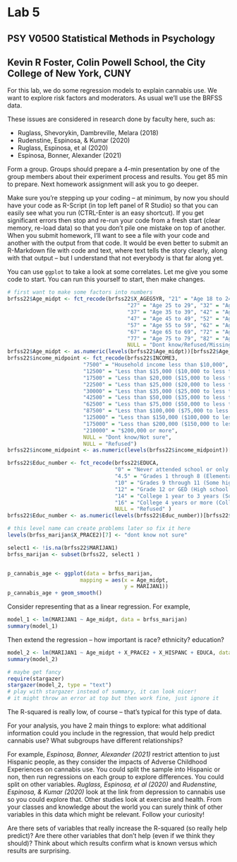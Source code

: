 Lab 5
================

## PSY V0500 Statistical Methods in Psychology

## Kevin R Foster, Colin Powell School, the City College of New York, CUNY

For this lab, we do some regression models to explain cannabis use. We
want to explore risk factors and moderators. As usual we’ll use the
BRFSS data.

These issues are considered in research done by faculty here, such as:

- Ruglass, Shevorykin, Dambreville, Melara (2018)
- Rudenstine, Espinosa, & Kumar (2020)
- Ruglass, Espinosa, et al (2020)
- Espinosa, Bonner, Alexander (2021)

Form a group. Groups should prepare a 4-min presentation by one of the
group members about their experiment process and results. You get 85 min
to prepare. Next homework assignment will ask you to go deeper.

Make sure you’re stepping up your coding – at minimum, by now you should
have your code as R-Script (in top left panel of R Studio) so that you
can easily see what you run (CTRL-Enter is an easy shortcut). If you get
significant errors then stop and re-run your code from a fresh start
(clear memory, re-load data) so that you don’t pile one mistake on top
of another. When you submit homework, I’ll want to see a file with your
code and another with the output from that code. It would be even better
to submit an R-Markdown file with code and text, where text tells the
story clearly, along with that output – but I understand that not
everybody is that far along yet.

You can use `ggplot` to take a look at some correlates. Let me give you
some code to start. You can run this yourself to start, then make
changes.

``` r
# first want to make some factors into numbers
brfss22$Age_midpt <- fct_recode(brfss22$X_AGEG5YR, "21" = "Age 18 to 24",
                                      "27" = "Age 25 to 29", "32" = "Age 30 to 34",
                                      "37" = "Age 35 to 39", "42" = "Age 40 to 44",
                                      "47" = "Age 45 to 49", "52" = "Age 50 to 54",
                                      "57" = "Age 55 to 59", "62" = "Age 60 to 64",
                                      "67" = "Age 65 to 69", "72" = "Age 70 to 74",
                                      "77" = "Age 75 to 79", "82" = "Age 80 or older",
                                      NULL = "Dont know/Refused/Missing")
brfss22$Age_midpt <- as.numeric(levels(brfss22$Age_midpt))[brfss22$Age_midpt]
brfss22$income_midpoint <- fct_recode(brfss22$INCOME3, 
                        "7500" = "Household income less than $10,000",
                        "12500" = "Less than $15,000 ($10,000 to less than $15,000)",
                        "17500" = "Less than $20,000 ($15,000 to less than $20,000) ",
                        "22500" = "Less than $25,000 ($20,000 to less than $25,000) ",
                        "30000" = "Less than $35,000 ($25,000 to less than $35,000) ",
                        "42500" = "Less than $50,000 ($35,000 to less than $50,000) ",
                        "62500" = "Less than $75,000 ($50,000 to less than $75,000)",
                        "87500" = "Less than $100,000 ($75,000 to less than $100,000)",
                        "125000" = "Less than $150,000 ($100,000 to less than $150,000)",
                        "175000" = "Less than $200,000 ($150,000 to less than $200,000)",
                        "210000" = "$200,000 or more",
                        NULL = "Dont know/Not sure",
                        NULL = "Refused")
brfss22$income_midpoint <- as.numeric(levels(brfss22$income_midpoint))[brfss22$income_midpoint]

brfss22$Educ_number <- fct_recode(brfss22$EDUCA, 
                                  "0" = "Never attended school or only kindergarten", 
                                  "4.5" = "Grades 1 through 8 (Elementary)",
                                  "10" = "Grades 9 through 11 (Some high school)",
                                  "12" = "Grade 12 or GED (High school graduate)",
                                  "14" = "College 1 year to 3 years (Some college or technical school)",
                                  "16" = "College 4 years or more (College graduate)",
                                  NULL = "Refused" )
brfss22$Educ_number <- as.numeric(levels(brfss22$Educ_number))[brfss22$Educ_number]

# this level name can create problems later so fix it here
levels(brfss_marijan$X_PRACE2)[7] <- "dont know not sure"

select1 <- !is.na(brfss22$MARIJAN1)
brfss_marijan <- subset(brfss22, select1 )


p_cannabis_age <- ggplot(data = brfss_marijan,
                       mapping = aes(x = Age_midpt,
                                     y = MARIJAN1))
p_cannabis_age + geom_smooth()
```

Consider representing that as a linear regression. For example,

``` r
model_1 <- lm(MARIJAN1 ~ Age_midpt, data = brfss_marijan)
summary(model_1)
```

Then extend the regression – how important is race? ethnicity?
education?

``` r
model_2 <- lm(MARIJAN1 ~ Age_midpt + X_PRACE2 + X_HISPANC + EDUCA, data = brfss_marijan)
summary(model_2)

# maybe get fancy
require(stargazer)
stargazer(model_2, type = "text")
# play with stargazer instead of summary, it can look nicer!
# it might throw an error at top but then work fine, just ignore it
```

The R-squared is really low, of course – that’s typical for this type of
data.

For your analysis, you have 2 main things to explore: what additional
information could you include in the regression, that would help predict
cannabis use? What subgroups have different relationships?

For example, *Espinosa, Bonner, Alexander (2021)* restrict attention to
just Hispanic people, as they consider the impacts of Adverse Childhood
Experiences on cannabis use. You could split the sample into Hispanic or
non, then run regressions on each group to explore differences. You
could split on other variables. *Ruglass, Espinosa, et al (2020)* and
*Rudenstine, Espinosa, & Kumar (2020)* look at the link from depression
to cannabis use so you could explore that. Other studies look at
exercise and health. From your classes and knowledge about the world you
can surely think of other variables in this data which might be
relevant. Follow your curiosity!

Are there sets of variables that really increase the R-squared (so
really help predict)? Are there other variables that don’t help (even if
we think they should)? Think about which results confirm what is known
versus which results are surprising.
